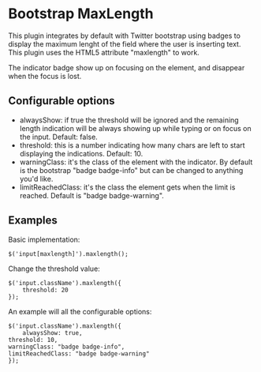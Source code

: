 Bootstrap MaxLength
===================

This plugin integrates by default with Twitter bootstrap using badges to display the maximum lenght of the field where the user is inserting text. 
This plugin uses the HTML5 attribute "maxlength" to work.

The indicator badge show up on focusing on the element, and disappear when the focus is lost.

## Configurable options

 * alwaysShow: if true the threshold will be ignored and the remaining length indication will be always showing up while typing or on focus on the input. Default: false.
 * threshold: this is a number indicating how many chars are left to start displaying the indications. Default: 10.
 * warningClass: it's the class of the element with the indicator. By default is the bootstrap "badge badge-info" but can be changed to anything you'd like.
 * limitReachedClass: it's the class the element gets when the limit is reached. Default is "badge badge-warning".
 

## Examples

Basic implementation:

	$('input[maxlength]').maxlength();
	

Change the threshold value:

	$('input.className').maxlength({
		threshold: 20
	});
	
An example will all the configurable options:

	$('input.className').maxlength({
		alwaysShow: true,
    threshold: 10,
    warningClass: "badge badge-info",
    limitReachedClass: "badge badge-warning"
	});
	
